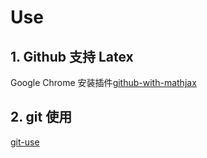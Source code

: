 # Use
## 1. Github 支持 Latex
Google Chrome 安装插件[github-with-mathjax](https://chrome.google.com/webstore/detail/github-with-mathjax/ioemnmodlmafdkllaclgeombjnmnbima)
## 2. git 使用
[git-use](./git.md)
